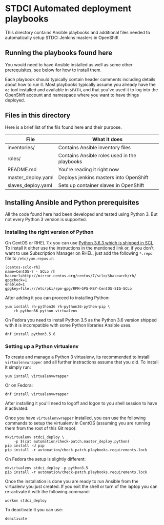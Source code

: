 STDCI Automated deployment playbooks
====================================

This directory contains Ansible playbooks and additional files needed to
automatically setup STDCI Jenkins masters in OpenShift

Running the playbooks found here
--------------------------------

You would need to have Ansible installed as well as some other
prerequisites, see below for how to install them.

Each playbook should typically contain header comments including details
about how to run it. Most playbooks typically assume you already have
the `oc` tool installed and available in `$PATH`, and that you've used
it to log into the OpenShift account and namespace where you want to
have things deployed.

Files in this directory
-----------------------

Here is a brief list of the fils found here and their purpose.

File               | What it does
------------------ | ---------------------------------------------------
inventories/       | Contains Ansible inventory files
roles/             | Contains Ansible roles used in the playbooks
README.md          | You're reading it right now
master_deploy.yaml | Deploys jenkins masters into OpenShift
slaves_deploy.yaml | Sets up container slaves in OpenShift

Installing Ansible and Python prerequisites
-------------------------------------------

All the code found here had been developed and tested using Python 3.
But not every Python 3 version is supported.

### Installing the right version of Python

On CentOS or RHEL 7.x you can use [Python 3.6.3 which is shipped in
SCL][1]. To install it either use the instructions in the mentioned link
or, if you don't want to use Subscription Manager on RHEL, just add the
following `*.repo` file to `/etc/yum.repos.d`:

    [centos-sclo-rh]
    name=CentOS-7 - SCLo rh
    baseurl=http://mirror.centos.org/centos/7/sclo/$basearch/rh/
    gpgcheck=1
    enabled=1
    gpgkey=file:///etc/pki/rpm-gpg/RPM-GPG-KEY-CentOS-SIG-SCLo

After adding it you can proceed to installing Python:

    yum isntall rh-python36 rh-python36-python-pip \
        rh-python36-python-virtualenv

On Fedora you need to install Python 3.5 as the Python 3.6 version
shipped with it is incompatible with some Python libraries Ansible uses.

    dnf install python3.5.6

### Setting up a Python virtualenv

To create and manage a Python 3 virtualenv, its recommended to install
`virtualenvwrapper` and all further instractions assume that you did. To
install it simply run:

    yum isntall virtualenvwrapper

Or on Fedora:

    dnf install virtualenvwrapper

After installing it you'll need to logoff and logon to you shell session
to have it activated.

Once you have `virtualenvwrapper` installed, you can use the following
commands to setup the virtualenv in CentOS (assuming you are running
them from the root of this Git repo):

    mkvirtualenv stdci_deploy \
        -p $(cat automation/check-patch.master_deploy.python)
    pip install -U pip
    pip install -r automation/check-patch.playbooks.requirements.lock

On Fedora the setup is slightly different:

    mkvirtualenv stdci_deploy -p python3.5
    pip install -r automation/check-patch.playbooks.requirements.lock

Once the installation is done you are ready to run Ansible from the
virtualenv you just created. If you exit the shell or turn of the laptop
you can re-activate it with the following command:

    workon stdci_deploy

To deactivate it you can use:

    deactivate

[1]: https://www.softwarecollections.org/en/scls/rhscl/rh-python36/
